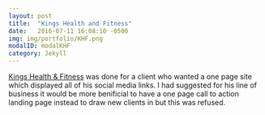 ```yaml
---
layout: post
title:  "Kings Health and Fitness"
date:   2016-07-11 16:08:10 -0500
img: img/portfolio/KHF.png
modalID: modalKHF
category: Jekyll
---
```

[Kings Health & Fitness](http://oecampbell.github.io/KHF/) was done for a client who wanted a one page site which displayed all of his social media links. I had suggested for his line of business it would be more benificial to have a one page call to action landing page instead to draw new clients in but this was refused.


